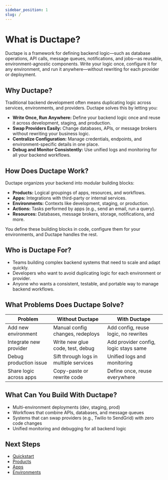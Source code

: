 ```yaml
---
sidebar_position: 1
slug: /
---
```

# What is Ductape?

Ductape is a framework for defining backend logic—such as database operations, API calls, message queues, notifications, and jobs—as reusable, environment-agnostic components. Write your logic once, configure it for any environment, and run it anywhere—without rewriting for each provider or deployment.

## Why Ductape?

Traditional backend development often means duplicating logic across services, environments, and providers. Ductape solves this by letting you:
- **Write Once, Run Anywhere:** Define your backend logic once and reuse it across development, staging, and production.
- **Swap Providers Easily:** Change databases, APIs, or message brokers without rewriting your business logic.
- **Centralize Configuration:** Manage credentials, endpoints, and environment-specific details in one place.
- **Debug and Monitor Consistently:** Use unified logs and monitoring for all your backend workflows.

## How Does Ductape Work?

Ductape organizes your backend into modular building blocks:
- **Products:** Logical groupings of apps, resources, and workflows.
- **Apps:** Integrations with third-party or internal services.
- **Environments:** Contexts like development, staging, or production.
- **Actions:** Tasks performed by apps (e.g., send an email, run a query).
- **Resources:** Databases, message brokers, storage, notifications, and more.

You define these building blocks in code, configure them for your environments, and Ductape handles the rest.

## Who is Ductape For?

- Teams building complex backend systems that need to scale and adapt quickly.
- Developers who want to avoid duplicating logic for each environment or provider.
- Anyone who wants a consistent, testable, and portable way to manage backend workflows.

## What Problems Does Ductape Solve?

| Problem                          | Without Ductape                        | With Ductape                          |
|-----------------------------------|----------------------------------------|---------------------------------------|
| Add new environment               | Manual config changes, redeploys        | Add config, reuse logic, no rewrites  |
| Integrate new provider            | Write new glue code, test, debug        | Add provider config, logic stays same |
| Debug production issue            | Sift through logs in multiple services  | Unified logs and monitoring           |
| Share logic across apps           | Copy-paste or rewrite code              | Define once, reuse everywhere         |

## What Can You Build With Ductape?

- Multi-environment deployments (dev, staging, prod)
- Workflows that combine APIs, databases, and message queues
- Systems that can swap providers (e.g., Twilio to SendGrid) with zero code changes
- Unified monitoring and debugging for all backend logic

## Next Steps

- [Quickstart](./getting-started/quickstart.md)
- [Products](./products/getting-started.md)
- [Apps](./apps/getting-started.md)
- [Environments](./products/environments.md)
